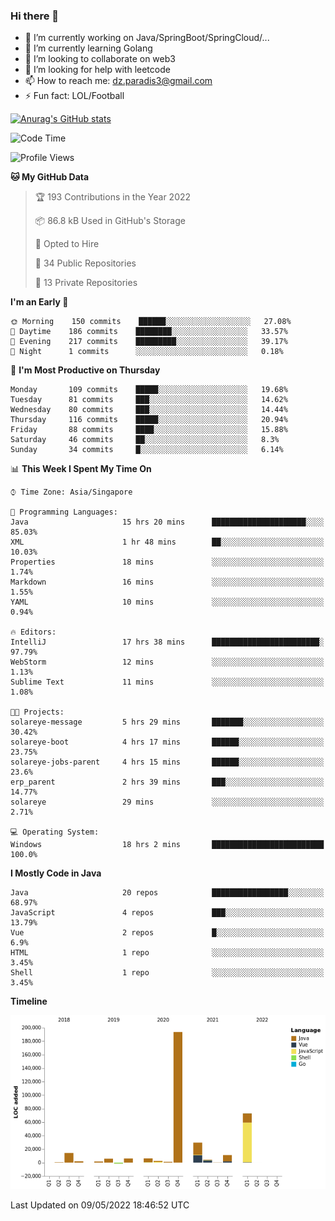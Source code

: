 ### Hi there 👋

- 🔭 I’m currently working on Java/SpringBoot/SpringCloud/...
- 🌱 I’m currently learning Golang
- 👯 I’m looking to collaborate on web3
- 🤔 I’m looking for help with leetcode
- 📫 How to reach me: dz.paradis3@gmail.com
- ⚡ Fun fact: LOL/Football

[![Anurag's GitHub stats](https://github-readme-stats.vercel.app/api?username=xiumu2017&show_icons=true&theme=radical)](https://github.com/anuraghazra/github-readme-stats)

<!--
**xiumu2017/xiumu2017** is a ✨ _special_ ✨ repository because its `README.md` (this file) appears on your GitHub profile.

Here are some ideas to get you started:

- 🔭 I’m currently working on ...
- 🌱 I’m currently learning ...
- 👯 I’m looking to collaborate on ...
- 🤔 I’m looking for help with ...
- 💬 Ask me about ...
- 📫 How to reach me: ...
- 😄 Pronouns: ...
- ⚡ Fun fact: ...
-->

<!--START_SECTION:waka-->
![Code Time](http://img.shields.io/badge/Code%20Time-0-blue)

![Profile Views](http://img.shields.io/badge/Profile%20Views-0-blue)

**🐱 My GitHub Data** 

> 🏆 193 Contributions in the Year 2022
 > 
> 📦 86.8 kB Used in GitHub's Storage 
 > 
> 💼 Opted to Hire
 > 
> 📜 34 Public Repositories 
 > 
> 🔑 13 Private Repositories  
 > 
**I'm an Early 🐤** 

```text
🌞 Morning    150 commits    ██████░░░░░░░░░░░░░░░░░░░   27.08% 
🌆 Daytime    186 commits    ████████░░░░░░░░░░░░░░░░░   33.57% 
🌃 Evening    217 commits    █████████░░░░░░░░░░░░░░░░   39.17% 
🌙 Night      1 commits      ░░░░░░░░░░░░░░░░░░░░░░░░░   0.18%

```
📅 **I'm Most Productive on Thursday** 

```text
Monday       109 commits    █████░░░░░░░░░░░░░░░░░░░░   19.68% 
Tuesday      81 commits     ███░░░░░░░░░░░░░░░░░░░░░░   14.62% 
Wednesday    80 commits     ███░░░░░░░░░░░░░░░░░░░░░░   14.44% 
Thursday     116 commits    █████░░░░░░░░░░░░░░░░░░░░   20.94% 
Friday       88 commits     ████░░░░░░░░░░░░░░░░░░░░░   15.88% 
Saturday     46 commits     ██░░░░░░░░░░░░░░░░░░░░░░░   8.3% 
Sunday       34 commits     █░░░░░░░░░░░░░░░░░░░░░░░░   6.14%

```


📊 **This Week I Spent My Time On** 

```text
⌚︎ Time Zone: Asia/Singapore

💬 Programming Languages: 
Java                     15 hrs 20 mins      █████████████████████░░░░   85.03% 
XML                      1 hr 48 mins        ██░░░░░░░░░░░░░░░░░░░░░░░   10.03% 
Properties               18 mins             ░░░░░░░░░░░░░░░░░░░░░░░░░   1.74% 
Markdown                 16 mins             ░░░░░░░░░░░░░░░░░░░░░░░░░   1.55% 
YAML                     10 mins             ░░░░░░░░░░░░░░░░░░░░░░░░░   0.94%

🔥 Editors: 
IntelliJ                 17 hrs 38 mins      ████████████████████████░   97.79% 
WebStorm                 12 mins             ░░░░░░░░░░░░░░░░░░░░░░░░░   1.13% 
Sublime Text             11 mins             ░░░░░░░░░░░░░░░░░░░░░░░░░   1.08%

🐱‍💻 Projects: 
solareye-message         5 hrs 29 mins       ███████░░░░░░░░░░░░░░░░░░   30.42% 
solareye-boot            4 hrs 17 mins       ██████░░░░░░░░░░░░░░░░░░░   23.75% 
solareye-jobs-parent     4 hrs 15 mins       ██████░░░░░░░░░░░░░░░░░░░   23.6% 
erp_parent               2 hrs 39 mins       ███░░░░░░░░░░░░░░░░░░░░░░   14.77% 
solareye                 29 mins             ░░░░░░░░░░░░░░░░░░░░░░░░░   2.71%

💻 Operating System: 
Windows                  18 hrs 2 mins       █████████████████████████   100.0%

```

**I Mostly Code in Java** 

```text
Java                     20 repos            █████████████████░░░░░░░░   68.97% 
JavaScript               4 repos             ███░░░░░░░░░░░░░░░░░░░░░░   13.79% 
Vue                      2 repos             █░░░░░░░░░░░░░░░░░░░░░░░░   6.9% 
HTML                     1 repo              ░░░░░░░░░░░░░░░░░░░░░░░░░   3.45% 
Shell                    1 repo              ░░░░░░░░░░░░░░░░░░░░░░░░░   3.45%

```


**Timeline**

![Chart not found](https://raw.githubusercontent.com/xiumu2017/xiumu2017/main/charts/bar_graph.png) 


 Last Updated on 09/05/2022 18:46:52 UTC
<!--END_SECTION:waka-->
